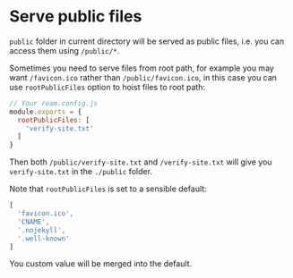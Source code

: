 # Serve public files

`public` folder in current directory will be served as public files, i.e. you can access them using `/public/*`.

Sometimes you need to serve files from root path, for example you may want `/favicon.ico` rather than `/public/favicon.ico`, in this case you can use `rootPublicFiles` option to hoist files to root path:

```js
// Your ream.config.js
module.exports = {
  rootPublicFiles: [
    'verify-site.txt'
  ]
}
```

Then both `/public/verify-site.txt` and `/verify-site.txt` will give you `verify-site.txt` in the `./public` folder.

Note that `rootPublicFiles` is set to a sensible default:

```js
[
  'favicon.ico',
  'CNAME',
  '.nojekyll',
  '.well-known'
]
```

You custom value will be merged into the default.
